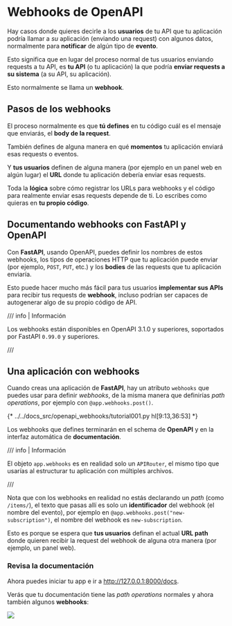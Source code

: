 # Webhooks de OpenAPI

Hay casos donde quieres decirle a los **usuarios** de tu API que tu aplicación podría llamar a *su* aplicación (enviando una request) con algunos datos, normalmente para **notificar** de algún tipo de **evento**.

Esto significa que en lugar del proceso normal de tus usuarios enviando requests a tu API, es **tu API** (o tu aplicación) la que podría **enviar requests a su sistema** (a su API, su aplicación).

Esto normalmente se llama un **webhook**.

## Pasos de los webhooks

El proceso normalmente es que **tú defines** en tu código cuál es el mensaje que enviarás, el **body de la request**.

También defines de alguna manera en qué **momentos** tu aplicación enviará esas requests o eventos.

Y **tus usuarios** definen de alguna manera (por ejemplo en un panel web en algún lugar) el **URL** donde tu aplicación debería enviar esas requests.

Toda la **lógica** sobre cómo registrar los URLs para webhooks y el código para realmente enviar esas requests depende de ti. Lo escribes como quieras en **tu propio código**.

## Documentando webhooks con **FastAPI** y OpenAPI

Con **FastAPI**, usando OpenAPI, puedes definir los nombres de estos webhooks, los tipos de operaciones HTTP que tu aplicación puede enviar (por ejemplo, `POST`, `PUT`, etc.) y los **bodies** de las requests que tu aplicación enviaría.

Esto puede hacer mucho más fácil para tus usuarios **implementar sus APIs** para recibir tus requests de **webhook**, incluso podrían ser capaces de autogenerar algo de su propio código de API.

/// info | Información

Los webhooks están disponibles en OpenAPI 3.1.0 y superiores, soportados por FastAPI `0.99.0` y superiores.

///

## Una aplicación con webhooks

Cuando creas una aplicación de **FastAPI**, hay un atributo `webhooks` que puedes usar para definir *webhooks*, de la misma manera que definirías *path operations*, por ejemplo con `@app.webhooks.post()`.

{* ../../docs_src/openapi_webhooks/tutorial001.py hl[9:13,36:53] *}

Los webhooks que defines terminarán en el schema de **OpenAPI** y en la interfaz automática de **documentación**.

/// info | Información

El objeto `app.webhooks` es en realidad solo un `APIRouter`, el mismo tipo que usarías al estructurar tu aplicación con múltiples archivos.

///

Nota que con los webhooks en realidad no estás declarando un *path* (como `/items/`), el texto que pasas allí es solo un **identificador** del webhook (el nombre del evento), por ejemplo en `@app.webhooks.post("new-subscription")`, el nombre del webhook es `new-subscription`.

Esto es porque se espera que **tus usuarios** definan el actual **URL path** donde quieren recibir la request del webhook de alguna otra manera (por ejemplo, un panel web).

### Revisa la documentación

Ahora puedes iniciar tu app e ir a <a href="http://127.0.0.1:8000/docs" class="external-link" target="_blank">http://127.0.0.1:8000/docs</a>.

Verás que tu documentación tiene las *path operations* normales y ahora también algunos **webhooks**:

<img src="/img/tutorial/openapi-webhooks/image01.png">

